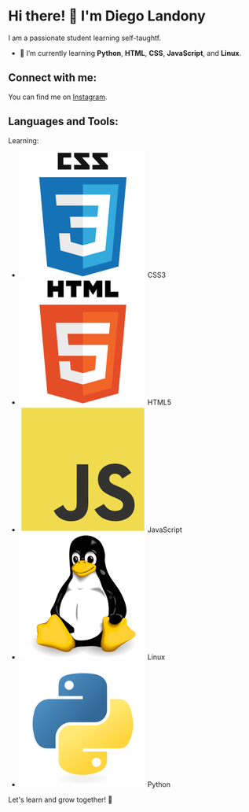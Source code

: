 <h1 id="hi-there-i-m-diego-landony">Hi there! 👋 I&#39;m Diego Landony</h1>
<p>I am a passionate student learning self-taughtf.</p>
<ul>
<li>🌱 I’m currently learning <strong>Python</strong>, <strong>HTML</strong>, <strong>CSS</strong>, <strong>JavaScript</strong>, and <strong>Linux</strong>.</li>
</ul>
<h2 id="connect-with-me-">Connect with me:</h2>
<p>You can find me on <a href="https://instagram.com/diego_landony">Instagram</a>.</p>
<h2 id="languages-and-tools-">Languages and Tools:</h2>
<p>Learning:</p>
<ul>
<li><img src="https://raw.githubusercontent.com/devicons/devicon/master/icons/css3/css3-original-wordmark.svg" alt="CSS3"> CSS3</li>
<li><img src="https://raw.githubusercontent.com/devicons/devicon/master/icons/html5/html5-original-wordmark.svg" alt="HTML5"> HTML5</li>
<li><img src="https://raw.githubusercontent.com/devicons/devicon/master/icons/javascript/javascript-original.svg" alt="JavaScript"> JavaScript</li>
<li><img src="https://raw.githubusercontent.com/devicons/devicon/master/icons/linux/linux-original.svg" alt="Linux"> Linux</li>
<li><img src="https://raw.githubusercontent.com/devicons/devicon/master/icons/python/python-original.svg" alt="Python"> Python</li>
</ul>
<p>Let&#39;s learn and grow together! 🌟</p>
